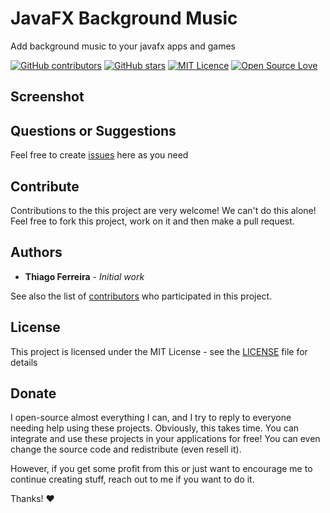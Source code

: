 # JavaFX Background Music

Add background music to your javafx apps and games

<!-- [![GitHub Release](https://img.shields.io/github/release/cit-iti100-w22/javafx-background-music.svg)](https://github.com/cit-iti100-w22/javafx-background-music/releases/latest) -->
[![GitHub contributors](https://img.shields.io/github/contributors/cit-iti100-w22/javafx-background-music.svg)](https://github.com/cit-iti100-w22/javafx-background-music/graphs/contributors)
[![GitHub stars](https://img.shields.io/github/stars/cit-iti100-w22/javafx-background-music.svg)](https://github.com/cit-iti100-w22/javafx-background-music)
[![MIT Licence](https://badges.frapsoft.com/os/mit/mit.svg?v=103)](https://opensource.org/licenses/mit-license.php)
[![Open Source Love](https://badges.frapsoft.com/os/v1/open-source.svg?v=103)](https://github.com/ellerbrock/open-source-badges/)

## Screenshot

## Questions or Suggestions

Feel free to create <a href="../../issues">issues</a> here as you need

## Contribute

Contributions to the this project are very welcome! We can't do this alone! Feel free to fork this project, work on it and then make a pull request.

## Authors

* **Thiago Ferreira** - *Initial work*

See also the list of [contributors](../../graphs/contributors) who participated in this project.

## License

This project is licensed under the MIT License - see the [LICENSE](LICENSE) file for details

## Donate

I open-source almost everything I can, and I try to reply to everyone needing help using these projects. Obviously, this takes time. You can integrate and use these projects in your applications for free! You can even change the source code and redistribute (even resell it).

However, if you get some profit from this or just want to encourage me to continue creating stuff, reach out to me if you want to do it.

Thanks! ❤️

